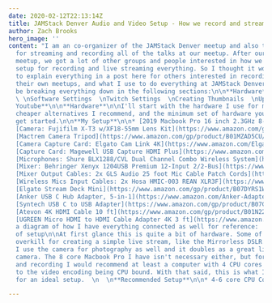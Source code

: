 ```yaml
---
date: 2020-02-12T22:13:14Z
title: JAMStack Denver Audio and Video Setup - How we record and stream our Meetup
author: Zach Brooks
hero_image: ''
content: "I am an co-organizer of the JAMStack Denver meetup and also the A/V guru
  for streaming and recording all of the talks at our meetup. After our February 2020
  meetup, we got a lot of other groups and people interested in how we have things
  setup for recording and live streaming everything. So I thought it would be best
  to explain everything in a post here for others interested in recording/streaming
  their own meetups, and what I use to do everything at JAMStack Denver.\n\nI will
  be breaking everything down in the following sections:\n\n**Hardware**  \n**Software
  \ \nSoftware Settings  \nTwitch Settings  \nCreating Thumbnails  \nUploading to
  Youtube**\n\n**Hardware**\n\nI'll start with the hardware I use for my setup, some
  cheaper alternatives I recommend, and the minimum set of hardware you'll need to
  get started.\n\n**My Setup**\n\n* [2019 Macbook Pro 16 inch 2.3GHz 8‑core](https://www.apple.com/us-hed/shop/buy-mac/macbook-pro/16-inch-space-gray-2.3ghz-8-core-processor-1tb)\n*
  [Camera: Fujifilm X-T3 w/XF18-55mm Lens Kit](https://www.amazon.com/gp/product/B07H3PLXZ3/ref=ppx_yo_dt_b_search_asin_title?ie=UTF8&psc=1)\n*
  [Mactrem Camera Tripod](https://www.amazon.com/gp/product/B01MZAD5CU/ref=ppx_yo_dt_b_search_asin_title?ie=UTF8&psc=1)\n*
  [Camera Capture Card: Elgato Cam Link 4K](https://www.amazon.com/Elgato-Cam-Link-Broadcast-Camcorder/dp/B07K3FN5MR/ref=sr_1_2?keywords=elgato+cam+link&qid=1581549237&sr=8-2)\n*
  [Capture Card: Magewell USB Capture HDMI Plus](https://www.amazon.com/gp/product/B01N16ZM2M/ref=ppx_yo_dt_b_asin_title_o03_s00?ie=UTF8&psc=1)\n*
  [Microphones: Shure BLX1288/CVL Dual Channel Combo Wireless System](https://www.amazon.com/gp/product/B016APL6UG/ref=ppx_yo_dt_b_search_asin_title?ie=UTF8&psc=1)\n*
  [Mixer: Behringer Xenyx 1204USB Premium 12-Input 2/2-Bus](https://www.amazon.com/Behringer-Xenyx-1204USB-Premium-12-Input/dp/B00871VO5Y/ref=sr_1_1?keywords=behringer+1204&qid=1581548595&s=musical-instruments&sr=1-1)\n*
  [Mixer Output Cables: 2x GLS Audio 25 foot Mic Cable Patch Cords](https://www.amazon.com/gp/product/B003JJQMD8/ref=ppx_yo_dt_b_asin_title_o04_s00?ie=UTF8&psc=1)\n*
  [Wireless Mics Input Cables: 2x Hosa HMIC-003 REAN XLR3F](https://www.amazon.com/gp/product/B004TVJL1U/ref=ppx_yo_dt_b_asin_title_o07_s00?ie=UTF8&psc=1)\n*
  [Elgato Stream Deck Mini](https://www.amazon.com/gp/product/B07DYRS1WH/ref=ppx_yo_dt_b_asin_title_o04_s00?ie=UTF8&psc=1)\n*
  [Anker USB C Hub Adapter, 5-in-1](https://www.amazon.com/Anker-Adapter-Ethernet-MacBook-ChromeBook/dp/B071G83L1J/ref=sr_1_3?keywords=anker+usb+c+hub&qid=1581549203&sr=8-3)\n*
  [Syntech USB C to USB Adapter](https://www.amazon.com/gp/product/B07CVX3516/ref=ppx_yo_dt_b_search_asin_title?ie=UTF8&psc=1)\n*
  [Atevon 4K HDMI Cable 10 ft](https://www.amazon.com/gp/product/B01N22LFPL/ref=ppx_yo_dt_b_asin_title_o03_s00?ie=UTF8&psc=1)\n*
  [UGREEN Micro HDMI to HDMI Cable Adapter 4K 3 ft](https://www.amazon.com/gp/product/B06WWQ7KLV/ref=ppx_yo_dt_b_asin_title_o03_s00?ie=UTF8&psc=1)\n\nHere's
  a diagram of how I have everything connected as well for reference:  \n//Diagram
  of setup\n\nAt first glance this is quite a bit of hardware. Some of it is a bit
  overkill for creating a simple live stream, like the Mirrorless DSLR I use, but
  I use the camera for photography as well and it doubles as a great live streaming
  camera. The 8 core Macbook Pro I have isn't necessary either, but for streaming
  and recording I would recommend at least a computer with 4 CPU cores if not 6 due
  to the video encoding being CPU bound. With that said, this is what I would recommend
  for an ideal setup.  \n  \n**Recommended Setup**\n\n* 4-6 core CPU Computer\n* "

---
```

